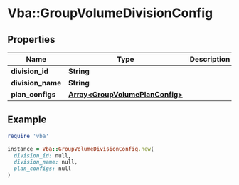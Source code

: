 # Vba::GroupVolumeDivisionConfig

## Properties

| Name | Type | Description | Notes |
| ---- | ---- | ----------- | ----- |
| **division_id** | **String** |  | [optional] |
| **division_name** | **String** |  | [optional] |
| **plan_configs** | [**Array&lt;GroupVolumePlanConfig&gt;**](GroupVolumePlanConfig.md) |  | [optional] |

## Example

```ruby
require 'vba'

instance = Vba::GroupVolumeDivisionConfig.new(
  division_id: null,
  division_name: null,
  plan_configs: null
)
```

